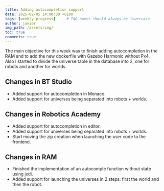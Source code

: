 ```yaml
---
title: Adding autocompletion support
date: 2025-02-05 14:00:00 +0100
tags: [weekly progress]     # TAG names should always be lowercase
author: javier
img_path: /assets/img/
toc: true
comments: true
---
```


The main objective for this week was to finish adding autocompletion in the RAM and to add the new dockerfile with Gazebo Harmonic without Px4. Also I started to divide the universe table in the database into 2, one for robots and another for worlds.

## Changes in BT Studio

- Added support for autocompletion in Monaco.
- Added support for universes being separated into robots + worlds.
 
## Changes in Robotics Academy

- Added support for autocompletion in editor.
- Added support for universes being separated into robots + worlds.
- Start moving the zip creation when launching the user code to the frontend.

## Changes in RAM

- Finished the implementation of an autocomple function without state using jedi.
- Added support for launching the universes in 2 steps: first the world and then the robot.
